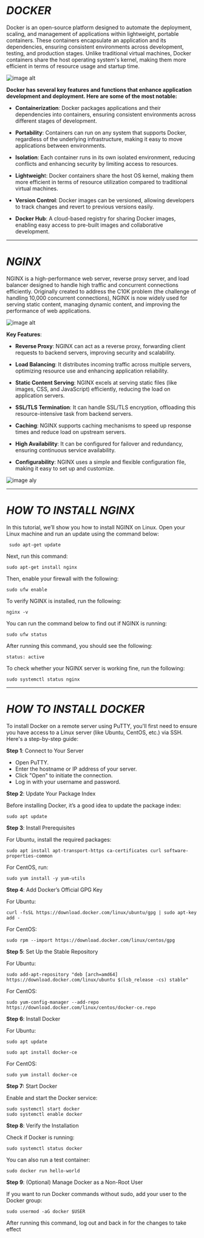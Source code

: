 # *DOCKER*

Docker is an open-source platform designed to automate the deployment, scaling, and management of applications within lightweight, portable containers. These containers encapsulate an application and its dependencies, ensuring consistent environments across development, testing, and production stages. Unlike traditional virtual machines, Docker containers share the host operating system's kernel, making them more efficient in terms of resource usage and startup time.

![image alt](https://github.com/Suhanjuneja/DOCKER/blob/6d1dfccac0a1da011672bf37cbb859578fefaf88/DOCKER.png)

**Docker has several key features and functions that enhance application development and deployment. Here are some of the most notable:**

 - **Containerization**: Docker packages applications and their dependencies into containers, ensuring consistent environments across different stages of development.

 - **Portability**: Containers can run on any system that supports Docker, regardless of the underlying infrastructure, making it easy to move applications between environments.

- **Isolation**: Each container runs in its own isolated environment, reducing conflicts and enhancing security by limiting access to resources.

- **Lightweigh**t: Docker containers share the host OS kernel, making them more efficient in terms of resource utilization compared to traditional virtual machines.

- **Version Control**: Docker images can be versioned, allowing developers to track changes and revert to previous versions easily.

- **Docker Hub**: A cloud-based registry for sharing Docker images, enabling easy access to pre-built images and collaborative development. 
-------------------------------------------------------------------------------------------------------------------------------------------------------------------

   # *NGINX*

   NGINX is a high-performance web server, reverse proxy server, and load balancer designed to handle high traffic and concurrent connections efficiently. Originally created to address the C10K problem (the challenge of handling 10,000 concurrent connections), NGINX is now widely used for serving static content, managing dynamic content, and improving the performance of web applications.

![image alt](https://github.com/Suhanjuneja/DOCKER/blob/fe7c23ea21d90ec2212d9a635f32787397899c24/nginx.png)

   **Key Features**:

-   **Reverse Proxy**: NGINX can act as a reverse proxy, forwarding client requests to backend servers, improving security and scalability.

- **Load Balancing**: It distributes incoming traffic across multiple servers, optimizing resource use and enhancing application reliability.

- **Static Content Serving**: NGINX excels at serving static files (like images, CSS, and JavaScript) efficiently, reducing the load on application servers.

- **SSL/TLS Termination**: It can handle SSL/TLS encryption, offloading this resource-intensive task from backend servers.

- **Caching**: NGINX supports caching mechanisms to speed up response times and reduce load on upstream servers.

- **High Availability**: It can be configured for failover and redundancy, ensuring continuous service availability.

- **Configurability**: NGINX uses a simple and flexible configuration file, making it easy to set up and customize.

![image aly](https://github.com/Suhanjuneja/DOCKER/blob/b1e6af675ee9810de3b7158452b0ed9c1bd00ddf/NGINX-Professional-Services-Consulting-Support-1.png)

------------------------------------------------------------------------------------------------------------------------------------------------------------------


# *HOW TO INSTALL NGINX*

In this tutorial, we’ll show you how to install NGINX on Linux. Open your Linux machine and run an update using the command below:

     sudo apt-get update  

Next, run this command:

    sudo apt-get install nginx

Then, enable your firewall with the following:

    sudo ufw enable

To verify NGINX is installed, run the following:

    nginx -v

You can run the command below to find out if NGINX is running:

    sudo ufw status

After running this command, you should see the following:

    status: active

To check whether your NGINX server is working fine, run the following:

    sudo systemctl status nginx

---------------------------------------------------------------------------------------------------------------------------------------------------------------

# *HOW TO INSTALL DOCKER*

To install Docker on a remote server using PuTTY, you'll first need to ensure you have access to a Linux server (like Ubuntu, CentOS, etc.) via SSH. Here's a step-by-step guide:

**Step 1**: Connect to Your Server

- Open PuTTY.
- Enter the hostname or IP address of your server.
- Click "Open" to initiate the connection.
- Log in with your username and password.
  
**Step 2**: Update Your Package Index

Before installing Docker, it’s a good idea to update the package index:

    sudo apt update

**Step 3**: Install Prerequisites

For Ubuntu, install the required packages:

    sudo apt install apt-transport-https ca-certificates curl software-properties-common
    
For CentOS, run:

    sudo yum install -y yum-utils
    
**Step 4**: Add Docker’s Official GPG Key

For Ubuntu:

    curl -fsSL https://download.docker.com/linux/ubuntu/gpg | sudo apt-key add -

For CentOS:

    sudo rpm --import https://download.docker.com/linux/centos/gpg

**Step 5**: Set Up the Stable Repository

For Ubuntu:

    sudo add-apt-repository "deb [arch=amd64] https://download.docker.com/linux/ubuntu $(lsb_release -cs) stable"
    
For CentOS:

    sudo yum-config-manager --add-repo https://download.docker.com/linux/centos/docker-ce.repo
    
**Step 6**: Install Docker

For Ubuntu:

    sudo apt update

    sudo apt install docker-ce

For CentOS:

    sudo yum install docker-ce
    
**Step 7:** Start Docker

Enable and start the Docker service:

    sudo systemctl start docker
    sudo systemctl enable docker

**Step 8**: Verify the Installation

Check if Docker is running:

    sudo systemctl status docker

You can also run a test container:

    sudo docker run hello-world

**Step 9**: (Optional) Manage Docker as a Non-Root User 

If you want to run Docker commands without sudo, add your user to the Docker group:

    sudo usermod -aG docker $USER

After running this command, log out and back in for the changes to take effect



